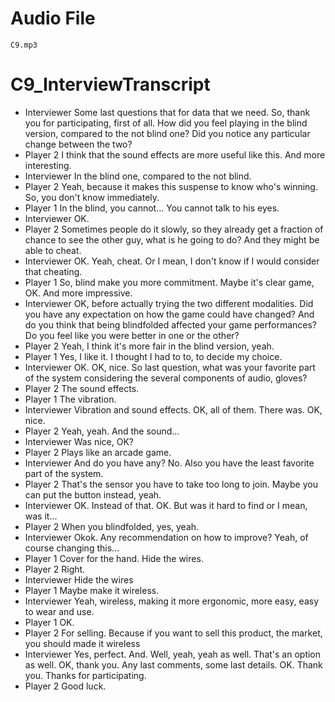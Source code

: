 # Audio File
    C9.mp3
# C9_InterviewTranscript
- Interviewer
    Some last questions that for data that we need. So, thank you for participating, first of all. How did you feel playing in the blind version, compared to the not blind one? Did you notice any particular change between the two?
- Player 2
    I think that the sound effects are more useful like this. And more interesting.
- Interviewer
    In the blind one, compared to the not blind.
- Player 2
    Yeah, because it makes this suspense to know who's winning. So, you don't know immediately.
- Player 1
    In the blind, you cannot... You cannot talk to his eyes.
- Interviewer
    OK.
- Player 2
    Sometimes people do it slowly, so they already get a fraction of chance to see the other guy, what is he going to do? And they might be able to cheat.
- Interviewer
    OK. Yeah, cheat. Or I mean, I don't know if I would consider that cheating.
- Player 1
    So, blind make you more commitment. Maybe it's clear game, OK. And more impressive.
- Interviewer
    OK, before actually trying the two different modalities. Did you have any expectation on how the game could have changed? And do you think that being blindfolded affected your game performances? Do you feel like you were better in one or the other?
- Player 2
    Yeah, I think it's more fair in the blind version, yeah.
- Player 1
    Yes, I like it. I thought I had to to, to decide my choice.
- Interviewer
    OK. OK, nice. So last question, what was your favorite part of the system considering the several components of audio, gloves?
- Player 2
    The sound effects.
- Player 1
    The vibration.
- Interviewer
    Vibration and sound effects. OK, all of them. There was. OK, nice.
- Player 2
    Yeah, yeah. And the sound…
- Interviewer
    Was nice, OK?
- Player 2
    Plays like an arcade game.
- Interviewer
    And do you have any? No. Also you have the least favorite part of the system.
- Player 2
    That's the sensor you have to take too long to join. Maybe you can put the button instead, yeah.
- Interviewer
    OK. Instead of that. OK. But was it hard to find or I mean, was it...
- Player 2
    When you blindfolded, yes, yeah.
- Interviewer
    Okok. Any recommendation on how to improve? Yeah, of course changing this…
- Player 1
    Cover for the hand. Hide the wires.
- Player 2
    Right.
- Interviewer
    Hide the wires
- Player 1
    Maybe make it wireless.
- Interviewer
    Yeah, wireless, making it more ergonomic, more easy, easy to wear and use.
- Player 1
    OK.
- Player 2
    For selling. Because if you want to sell this product, the market, you should made it wireless
- Interviewer
    Yes, perfect. And. Well, yeah, yeah as well. That's an option as well. OK, thank you. Any last comments, some last details. OK. Thank you. Thanks for participating.
- Player 2
    Good luck.
